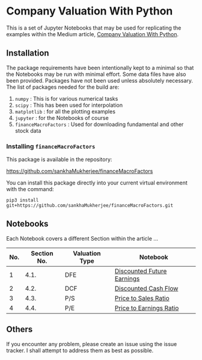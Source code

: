 # Company Valuation With Python

This is a set of Jupyter Notebooks that may be used for
replicating the examples within the Medium article, 
[Company Valuation With Python]().

## Installation

The package requirements have been intentionally kept to a minimal so that the 
Notebooks may be run with minimal effort. Some data files have also been
provided. Packages have not been used unless absolutely necessary. The list
of packages needed for the build are:

1. `numpy` : This is for various numerical tasks
2. `scipy` : This has been used for interpolation
3. `matplotlib` : for all the plotting examples
4. `jupyter` : for the Notebooks of course
5. `financeMacroFactors` : Used for downloading fundamental and other stock data

### Installing `financeMacroFactors`

This package is available in the repository:

https://github.com/sankhaMukherjee/financeMacroFactors

You can install this package directly into your current
virtual environment with the command:

`pip3 install git+https://github.com/sankhaMukherjee/financeMacroFactors.git`

## Notebooks

Each Notebook covers a different Section within the article ...

| No. | Section No. | Valuation Type | Notebook |
|-----|-------------|----------------|----------|
| 1   | 4.1.        | DFE            | [Discounted Future Earnings](https://github.com/sankhaMukherjee/companyValuationWithPython/blob/master/Discounted%20Future%20Earnings.ipynb)
| 2   | 4.2.        | DCF            | [Discounted Cash Flow](https://github.com/sankhaMukherjee/companyValuationWithPython/blob/master/Discounted%20Cash%20Flow.ipynb)
| 3   | 4.3.        | P/S            | [Price to Sales Ratio](https://github.com/sankhaMukherjee/companyValuationWithPython/blob/master/Price%20to%20Sales%20Ratio.ipynb)
| 4   | 4.4.        | P/E            | [Price to Earnings Ratio](https://github.com/sankhaMukherjee/companyValuationWithPython/blob/master/Price%20to%20Earnings%20Ratio.ipynb)


## Others

If you encounter any problem, please create an issue using the issue tracker.
I shall attempt to address them as best as possible.


